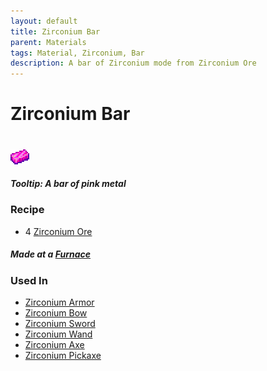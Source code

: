 ```yaml
---
layout: default
title: Zirconium Bar
parent: Materials
tags: Material, Zirconium, Bar
description: A bar of Zirconium mode from Zirconium Ore
---
```


# Zirconium Bar
#
![Icon](https://raw.githubusercontent.com/RickLugtigheid/SupernovaMod/main/Items/Materials/ZirconiumBar.png)

##### Tooltip: *A bar of pink metal*

### Recipe
- 4 [Zirconium Ore](https://ricklugtigheid.github.io/SupernovaMod/docs/items/materials/rime)

##### Made at a [Furnace](https://terraria.fandom.com/wiki/Furnace)


### Used In
- [Zirconium Armor](https://ricklugtigheid.github.io/SupernovaMod/docs/items/armor/zirconium_set/)
- [Zirconium Bow](https://ricklugtigheid.github.io/SupernovaMod/docs/items/weapons/zirconium_bow/)
- [Zirconium Sword](https://ricklugtigheid.github.io/SupernovaMod/docs/items/weapons/zirconium_sword/)
- [Zirconium Wand](https://ricklugtigheid.github.io/SupernovaMod/docs/items/weapons/zirconium_wand/)
- [Zirconium Axe](https://ricklugtigheid.github.io/SupernovaMod/docs/items/tools/zirconium_axe)
- [Zirconium Pickaxe](https://ricklugtigheid.github.io/SupernovaMod/docs/items/tools/zirconium_pickaxe)